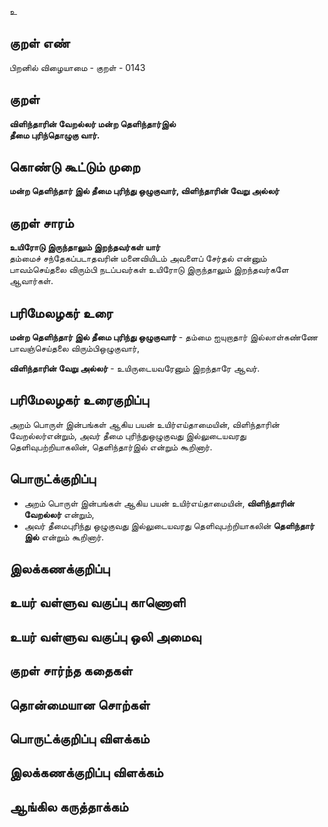 உ

## குறள் எண் 

பிறனில் விழையாமை - குறள் - 0143  

## குறள் 

**விளிந்தாரின் வேறல்லர் மன்ற தெளிந்தார்இல்  
தீமை புரிந்தொழுகு வார்.**  


## கொண்டு கூட்டும் முறை

**மன்ற தெளிந்தார் இல் தீமை புரிந்து ஒழுகுவார், விளிந்தாரின் வேறு அல்லர்**

## குறள் சாரம் 

**உயிரோடு இருந்தாலும் இறந்தவர்கள் யார்**  
தம்மைச் சந்தேகப்படாதவரின் மனைவியிடம் அவளைப் சேர்தல் என்னும் பாவம்செய்தலை விரும்பி நடப்பவர்கள் உயிரோடு இருந்தாலும் இறந்தவர்களே ஆவார்கள்.  

## பரிமேலழகர் உரை

**மன்ற தெளிந்தார் இல் தீமை புரிந்து ஒழுகுவார்** - தம்மை ஐயுறாதார் இல்லாள்கண்ணே பாவஞ்செய்தலை விரும்பிஒழுகுவார்,  

**விளிந்தாரின் வேறு அல்லர்** - உயிருடையவரேனும் இறந்தாரே ஆவர்.  

## பரிமேலழகர் உரைகுறிப்பு   

அறம் பொருள் இன்பங்கள் ஆகிய பயன் உயிர்எய்தாமையின், விளிந்தாரின் வேறல்லர்என்றும், அவர் தீமை புரிந்துஒழுகுவது இல்லுடையவரது தெளிவுபற்றியாகலின், தெளிந்தார்இல் என்றும் கூறினார்.  

## பொருட்க்குறிப்பு 

* அறம் பொருள் இன்பங்கள் ஆகிய பயன் உயிர்எய்தாமையின், **விளிந்தாரின் வேறல்லர்** என்றும்,  
 * அவர் தீமைபுரிந்து ஒழுகுவது இல்லுடையவரது தெளிவுபற்றியாகலின் **தெளிந்தார் இல்** என்றும் கூறினார்.  
  
## இலக்கணக்குறிப்பு  


## உயர் வள்ளுவ வகுப்பு காணொளி


## உயர் வள்ளுவ வகுப்பு ஒலி அமைவு 

 
## குறள் சார்ந்த கதைகள் 


## தொன்மையான சொற்கள்


## பொருட்க்குறிப்பு விளக்கம்


## இலக்கணக்குறிப்பு விளக்கம்


## ஆங்கில கருத்தாக்கம் 


